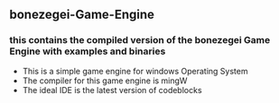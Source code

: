 ## bonezegei-Game-Engine
### this contains the compiled version of the bonezegei Game Engine with examples and binaries
* This is a simple game engine for windows Operating System
* The compiler for this game engine is mingW 
* The ideal IDE is the latest version of codeblocks

